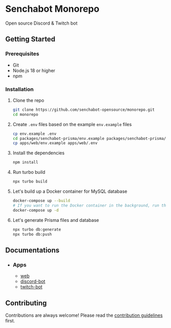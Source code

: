 # Senchabot Monorepo

Open source Discord & Twitch bot

## Getting Started

### Prerequisites

- Git
- Node.js 18 or higher
- npm

### Installation

1. Clone the repo

   ```sh
   git clone https://github.com/senchabot-opensource/monorepo.git
   cd monorepo
   ```

2. Create `.env` files based on the example `env.example` files

   ```sh
   cp env.example .env
   cd packages/senchabot-prisma/env.example packages/senchabot-prisma/.env
   cp apps/web/env.example apps/web/.env
   ```

3. Install the dependencies

   ```sh
   npm install
   ```

4. Run turbo build

   ```sh
   npx turbo build
   ```

5. Let's build up a Docker container for MySQL database

   ```sh
   docker-compose up --build
   # If you want to run the Docker container in the background, run this command instead of the command above:
   docker-compose up -d
   ```
   
6. Let's generate Prisma files and database

   ```sh
   npx turbo db:generate
   npx turbo db:push
   ```


## Documentations

- ### Apps
  - [web](./apps/web/README.md)
  - [discord-bot](./apps/discord-bot/README.md)
  - [twitch-bot](./apps/twitch-bot/README.md)

## Contributing

Contributions are always welcome! Please read the [contribution guidelines](./CONTRIBUTING.md) first.
